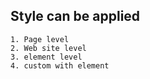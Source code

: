 ## Style can be applied

    1. Page level
    2. Web site level
    3. element level
    4. custom with element
